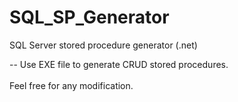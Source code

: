 # SQL_SP_Generator
SQL Server stored procedure generator (.net)

-- Use EXE file to generate CRUD stored procedures.<br><br>
Feel free for any modification.
